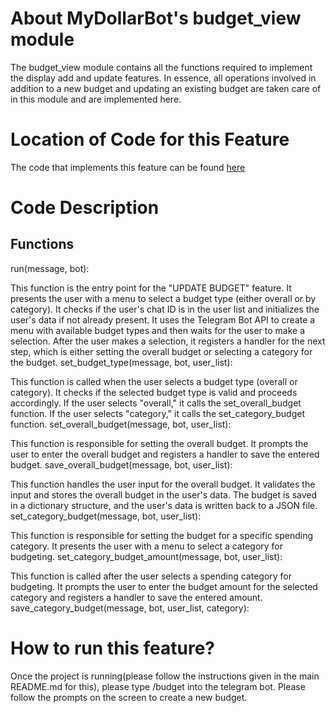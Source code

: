 # About MyDollarBot's budget_view module
The budget_view module contains all the functions required to implement the display add and update features. In essence, all operations involved in addition to a new budget and updating an existing budget are taken care of in this module and are implemented here. 

# Location of Code for this Feature
The code that implements this feature can be found [here](https://github.com/shonilbhide/dollar_bot/blob/Issue_92_Documentation/code/budget_update.py)

# Code Description
## Functions
run(message, bot):

This function is the entry point for the "UPDATE BUDGET" feature. It presents the user with a menu to select a budget type (either overall or by category).
It checks if the user's chat ID is in the user list and initializes the user's data if not already present.
It uses the Telegram Bot API to create a menu with available budget types and then waits for the user to make a selection.
After the user makes a selection, it registers a handler for the next step, which is either setting the overall budget or selecting a category for the budget.
set_budget_type(message, bot, user_list):

This function is called when the user selects a budget type (overall or category).
It checks if the selected budget type is valid and proceeds accordingly.
If the user selects "overall," it calls the set_overall_budget function.
If the user selects "category," it calls the set_category_budget function.
set_overall_budget(message, bot, user_list):

This function is responsible for setting the overall budget.
It prompts the user to enter the overall budget and registers a handler to save the entered budget.
save_overall_budget(message, bot, user_list):

This function handles the user input for the overall budget.
It validates the input and stores the overall budget in the user's data.
The budget is saved in a dictionary structure, and the user's data is written back to a JSON file.
set_category_budget(message, bot, user_list):

This function is responsible for setting the budget for a specific spending category.
It presents the user with a menu to select a category for budgeting.
set_category_budget_amount(message, bot, user_list):

This function is called after the user selects a spending category for budgeting.
It prompts the user to enter the budget amount for the selected category and registers a handler to save the entered amount.
save_category_budget(message, bot, user_list, category):


# How to run this feature?
Once the project is running(please follow the instructions given in the main README.md for this), please type /budget into the telegram bot. Please follow the prompts on the screen to create a new budget.
